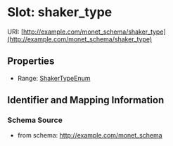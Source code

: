 # Slot: shaker_type

URI: [http://example.com/monet_schema/shaker_type](http://example.com/monet_schema/shaker_type)



<!-- no inheritance hierarchy -->


## Properties

 * Range: [ShakerTypeEnum](ShakerTypeEnum.md)



## Identifier and Mapping Information







### Schema Source


* from schema: http://example.com/monet_schema



